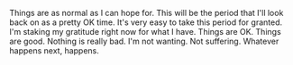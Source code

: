 Things are as normal as I can hope for. This will be the period that I'll look back on as a pretty OK time. It's very easy to take this period for granted. I'm staking my gratitude right now for what I have. Things are OK. Things are good. Nothing is really bad. I'm not wanting. Not suffering. Whatever happens next, happens.

